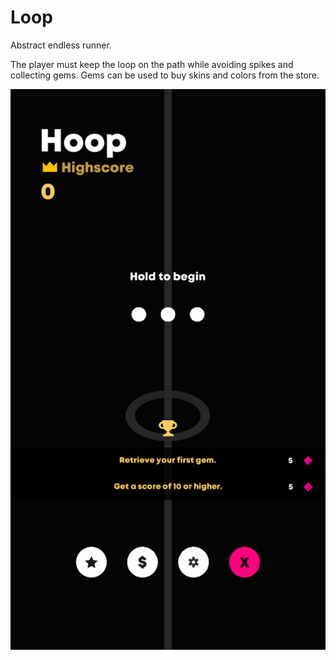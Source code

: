 # Loop
Abstract endless runner.

The player must keep the loop on the path while avoiding spikes and collecting gems.
Gems can be used to buy skins and colors from the store.

![Screenshot](Screenshots/screenshot1.png)
